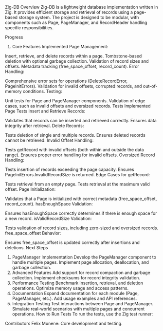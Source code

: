 Zig-DB
Overview
Zig-DB is a lightweight database implementation written in Zig. It provides efficient storage and retrieval of records using a page-based storage system. The project is designed to be modular, with components such as Page, PageManager, and RecordHeader handling specific responsibilities.

Progress
1. Core Features Implemented
Page Management:

Insert, retrieve, and delete records within a page.
Tombstone-based deletion with optional garbage collection.
Validation of record sizes and offsets.
Metadata tracking (free_space_offset, record_count).
Error Handling:

Comprehensive error sets for operations (DeleteRecordError, PageInitErrors).
Validation for invalid offsets, corrupted records, and out-of-memory conditions.
Testing:

Unit tests for Page and PageManager components.
Validation of edge cases, such as invalid offsets and oversized records.
Tests Implemented
Page Tests
Insert and Retrieve Records:

Validates that records can be inserted and retrieved correctly.
Ensures data integrity after retrieval.
Delete Records:

Tests deletion of single and multiple records.
Ensures deleted records cannot be retrieved.
Invalid Offset Handling:

Tests getRecord with invalid offsets (both within and outside the data range).
Ensures proper error handling for invalid offsets.
Oversized Record Handling:

Tests insertion of records exceeding the page capacity.
Ensures PageInitErrors.InvalidRecordSize is returned.
Edge Cases for getRecord:

Tests retrieval from an empty page.
Tests retrieval at the maximum valid offset.
Page Initialization:

Validates that a Page is initialized with correct metadata (free_space_offset, record_count).
hasEnoughSpace Validation:

Ensures hasEnoughSpace correctly determines if there is enough space for a new record.
isValidRecordSize Validation:

Tests validation of record sizes, including zero-sized and oversized records.
free_space_offset Behavior:

Ensures free_space_offset is updated correctly after insertions and deletions.
Next Steps
1. PageManager Implementation
Develop the PageManager component to handle multiple pages.
Implement page allocation, deallocation, and garbage collection.
2. Advanced Features
Add support for record compaction and garbage collection.
Implement checksums for record integrity validation.
3. Performance Testing
Benchmark insertion, retrieval, and deletion operations.
Optimize memory usage and access patterns.
4. Documentation
Expand documentation for each module (Page, PageManager, etc.).
Add usage examples and API references.
5. Integration Testing
Test interactions between Page and PageManager.
Simulate real-world scenarios with multiple pages and concurrent operations.
How to Run Tests
To run the tests, use the Zig test runner:

Contributors
Felix Munene: Core development and testing.

